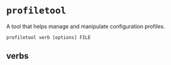 # `profiletool`
A tool that helps manage and manipulate configuration profiles.

```
profiletool verb [options] FILE
```

##  verbs

